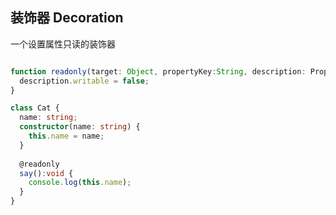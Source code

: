 
## 装饰器 Decoration

一个设置属性只读的装饰器

```typescript

function readonly(target: Object, propertyKey:String, description: PropertyDescriptor) {
  description.writable = false;
}

class Cat {
  name: string;
  constructor(name: string) {
    this.name = name;
  }
 
  @readonly
  say():void {
    console.log(this.name);
  }
}

```
